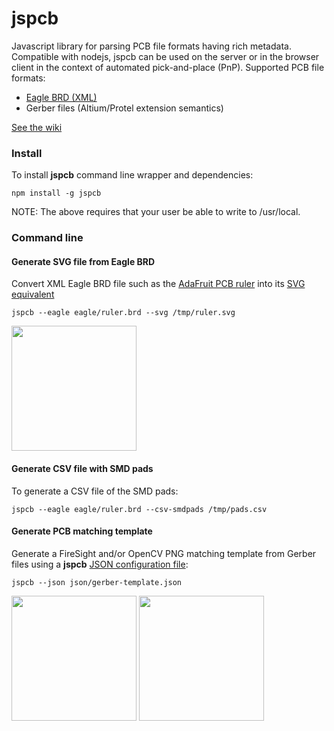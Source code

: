 # jspcb
Javascript library for parsing PCB file formats having rich metadata. 
Compatible with nodejs, jspcb can be used on the server or in the browser 
client in the context of automated pick-and-place (PnP). Supported PCB file
formats:

* <a href="file:///home/chronos/u-a7a1ed9f0b86bfc3924e4a621e22cffc1868821a/Downloads/eagle416r2_help_en.pdf">Eagle BRD (XML)</a>
* Gerber files (Altium/Protel extension semantics)

[See the wiki](https://github.com/firepick/jspcb/wiki)

### Install
To install **jspcb** command line wrapper and dependencies:

`npm install -g jspcb`

NOTE: The above requires that your user be able to write to /usr/local. 

### Command line
#### Generate SVG file from Eagle BRD
Convert XML Eagle BRD file such as the 
<a href="https://github.com/adafruit/Adafruit-PCB-Ruler/blob/master/Adafruit%20PCB%20Reference%20Ruler.brd">AdaFruit PCB ruler</a>
into its 
<a href="https://raw.githubusercontent.com/firepick/jspcb/master/eagle/ruler.svg">SVG equivalent</a>

`jspcb --eagle eagle/ruler.brd --svg /tmp/ruler.svg`

<a href="https://raw.githubusercontent.com/firepick/jspcb/master/doc/ruler.png">
    <img src="https://raw.githubusercontent.com/firepick/jspcb/master/doc/ruler.png" height="200px"></a>

#### Generate CSV file with SMD pads
To generate a CSV file of the SMD pads:

`jspcb --eagle eagle/ruler.brd --csv-smdpads /tmp/pads.csv`

#### Generate PCB matching template
Generate a FireSight and/or OpenCV PNG matching template from Gerber files using a 
**jspcb** [JSON configuration file](https://github.com/firepick/jspcb/blob/master/json/gerber-template.json):

`jspcb --json json/gerber-template.json`

<a href="https://raw.githubusercontent.com/firepick/jspcb/master/doc/ruler-tmplt.png"> 
    <img src="https://raw.githubusercontent.com/firepick/jspcb/master/doc/ruler-tmplt.png" height=200px></a>
<a href="https://raw.githubusercontent.com/firepick/jspcb/master/doc/ruler-match.png"> 
    <img src="https://raw.githubusercontent.com/firepick/jspcb/master/doc/ruler-match.png" height=200px></a>

